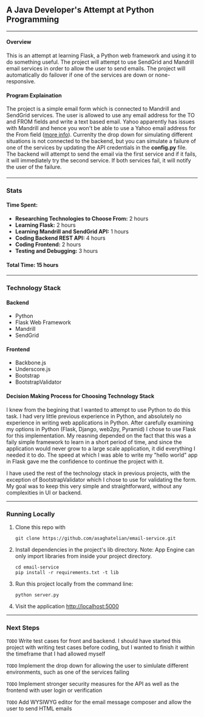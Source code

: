 ## A Java Developer's Attempt at Python Programming
---
#### Overview
This is an attempt at learning Flask, a Python web framework and using it to do something useful. The project will attempt to use SendGrid and Mandrill email services in order to allow the user to send emails. The project will automatically do failover if one of the services are down or none-responsive.

#### Program Explaination
The project is a simple email form which is connected to Mandrill and SendGrid services. The user is allowed to use any email address for the TO and FROM fields and write a text based email. Yahoo apparently has issues with Mandrill and hence you won't be able to use a Yahoo email address for the From field ([more info](http://comluv.com/yahoo-changed-policy-emails-using-services-like-mandrill)). Currenlty the drop down for simulating different situations is not connected to the backend, but you can simulate a failure of one of the services by updating the API credentials in the **config.py** file. The backend will attempt to send the email via the first service and if it fails, it will immediately try the second service. If both services fail, it will notify the user of the failure.




#### 
---

### Stats
#### Time Spent: 
+ **Researching Technologies to Choose From:** 2 hours
+ **Learning Flask:** 2 hours
+ **Learning Mandrill and SendGrid API:** 1 hours
+ **Coding Backend REST API:** 4 hours
+ **Coding Frontend:** 2 hours
+ **Testing and Debugging:** 3 hours

#### Total Time: 15 hours

---

### Technology Stack
#### Backend
* Python
* Flask Web Framework
* Mandrill
* SendGrid

#### Frontend
* Backbone.js
* Underscore.js
* Bootstrap
* BootstrapValidator

#### Decision Making Process for Choosing Technology Stack

I knew from the begining that I wanted to attempt to use Python to do this task. I had very little previous experience in Python, and absolutely no experience in writing web applications in Python. After carefully examining my options in Python (Flask, Django, web2py, Pyramid) I chose to use Flask for this implementation. My reasning depended on the fact that this was a faily simple framework to learn in a short period of time, and since the application would never grow to a large scale application, it did everything I needed it to do. The speed at which I was able to write my "hello world" app in Flask gave me the confidence to continue the project with it.

I have used the rest of the technology stack in previous projects, with the exception of BootstrapValidator which I chose to use for validating the form. My goal was to keep this very simple and straightforward, without any complexities in UI or backend.


---

### Running Locally
1. Clone this repo with

   ```
   git clone https://github.com/asaghatelian/email-service.git
   ```
3. Install dependencies in the project's lib directory.
   Note: App Engine can only import libraries from inside your project directory.

   ```
   cd email-service
   pip install -r requirements.txt -t lib
   ```
4. Run this project locally from the command line:

   ```
   python server.py
   ```

5. Visit the application [http://localhost:5000](http://localhost:5000)

---

### Next Steps

`TODO` Write test cases for front and backend. I should have started this project with writing test cases before coding, but I wanted to finish it within the timeframe that I had allowed myself

`TODO` Implement the drop down for allowing the user to simlulate different environments, such as one of the services failing

`TODO` Implement stronger security measures for the API as well as the frontend with user login or verification

`TODO` Add WYSIWYG editor for the email message composer and allow the user to send HTML emails

